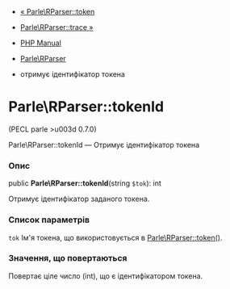 - [« Parle\RParser::token](parle-rparser.token.md)
- [Parle\RParser::trace »](parle-rparser.trace.md)

- [PHP Manual](index.md)
- [Parle\RParser](class.parle-rparser.md)
- отримує ідентифікатор токена

# Parle\RParser::tokenId

(PECL parle \>u003d 0.7.0)

Parle\RParser::tokenId — Отримує ідентифікатор токена

### Опис

public **Parle\RParser::tokenId**(string `$tok`): int

Отримує ідентифікатор заданого токена.

### Список параметрів

`tok`
Ім'я токена, що використовується в
[Parle\RParser::token()](parle-rparser.token.md).

### Значення, що повертаються

Повертає ціле число (int), що є ідентифікатором токена.
